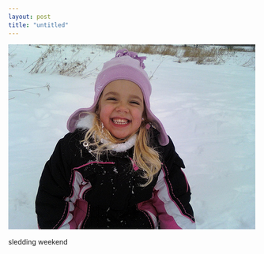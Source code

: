 ```yaml
---
layout: post
title: "untitled"
---
```


                  
<p><img src="/hodsmedia/376645677.jpg"/></p>


<p>sledding weekend</p>


     
